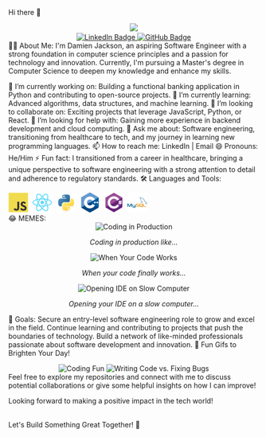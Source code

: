 Hi there 👋
<div id="header" align="center"> <img src="https://media.giphy.com/media/M9gbBd9nbDrOTu1Mqx/giphy.gif" width="100"/> </div> <div id="badges" align="center"> <a href="https://www.linkedin.com/in/damien-jackson-819069252/"> <img src="https://img.shields.io/badge/LinkedIn-blue?logo=linkedin&logoColor=white" alt="LinkedIn Badge"/> </a> <a href="https://github.com/djackson5995"> <img src="https://img.shields.io/badge/GitHub-black?logo=github&logoColor=white" alt="GitHub Badge"/> </a> </div>
👨‍💻 About Me:
I'm Damien Jackson, an aspiring Software Engineer with a strong foundation in computer science principles and a passion for technology and innovation. Currently, I'm pursuing a Master's degree in Computer Science to deepen my knowledge and enhance my skills.

🔭 I’m currently working on: Building a functional banking application in Python and contributing to open-source projects.
🌱 I’m currently learning: Advanced algorithms, data structures, and machine learning.
👯 I’m looking to collaborate on: Exciting projects that leverage JavaScript, Python, or React.
🤔 I’m looking for help with: Gaining more experience in backend development and cloud computing.
💬 Ask me about: Software engineering, transitioning from healthcare to tech, and my journey in learning new programming languages.
📫 How to reach me: LinkedIn | Email
😄 Pronouns: He/Him
⚡ Fun fact: I transitioned from a career in healthcare, bringing a unique perspective to software engineering with a strong attention to detail and adherence to regulatory standards.
🛠️ Languages and Tools:
<div> <img src="https://github.com/devicons/devicon/blob/master/icons/javascript/javascript-original.svg" title="JavaScript" alt="JavaScript" width="40" height="40"/>&nbsp; <img src="https://github.com/devicons/devicon/blob/master/icons/react/react-original.svg" title="React" alt="React" width="40" height="40"/>&nbsp; <img src="https://github.com/devicons/devicon/blob/master/icons/python/python-original.svg" title="Python" alt="Python" width="40" height="40"/>&nbsp; <img src="https://github.com/devicons/devicon/blob/master/icons/cplusplus/cplusplus-original.svg" title="C++" alt="C++" width="40" height="40"/>&nbsp; <img src="https://github.com/devicons/devicon/blob/master/icons/csharp/csharp-original.svg" title="C#" alt="C#" width="40" height="40"/>&nbsp; <img src="https://github.com/devicons/devicon/blob/master/icons/mysql/mysql-original-wordmark.svg" title="SQL" alt="SQL" width="40" height="40"/>&nbsp; </div>
😂 MEMES:
<div align="center"> 
  <img src="https://media.giphy.com/media/13HgwGsXF0aiGY/giphy.gif" width="400" alt="Coding in Production"/> 
  <p><em>Coding in production like...</em></p> 
</div> 

<div align="center"> 
  <img src="https://media.giphy.com/media/5xtDarmwsuR9sDRObyU/giphy.gif" width="400" alt="When Your Code Works"/> 
  <p><em>When your code finally works...</em></p> 
</div> 

<div align="center"> 
  <img src="https://media.giphy.com/media/l0HlBO7eyXzSZkJri/giphy.gif" width="400" alt="Opening IDE on Slow Computer"/> 
  <p><em>Opening your IDE on a slow computer...</em></p>
</div>

🎯 Goals:
Secure an entry-level software engineering role to grow and excel in the field.
Continue learning and contributing to projects that push the boundaries of technology.
Build a network of like-minded professionals passionate about software development and innovation.
🎉 Fun Gifs to Brighten Your Day!
<div id="fun-gifs" align="center"> <img src="https://media.giphy.com/media/xT9IgzoKnwFNmISR8I/giphy.gif" width="300" alt="Coding Fun"/> <img src="https://media.giphy.com/media/3ohzdYJK1wAdPWVk88/giphy.gif" width="300" alt="Writing Code vs. Fixing Bugs"/> </div>
Feel free to explore my repositories and connect with me to discuss potential collaborations or give some helpful insights on how I can improve!

Looking forward to making a positive impact in the tech world!

<div align="center"> <img src="https://komarev.com/ghpvc/?username=damienjackson&style=flat-square&color=blue" alt=""/> </div>
Let's Build Something Great Together! 🚀
